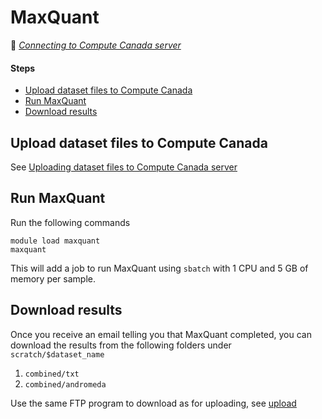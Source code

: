 # MaxQuant

:link: *[Connecting to Compute Canada server](connect.md)*

#### Steps

* [Upload dataset files to Compute Canada](#upload-dataset-files-to-compute-canada)
* [Run MaxQuant](#run-maxquant)
* [Download results](#download-results)

## Upload dataset files to Compute Canada

See [Uploading dataset files to Compute Canada server](upload.md)

## Run MaxQuant

Run the following commands

```
module load maxquant
maxquant
```

This will add a job to run MaxQuant using `sbatch` with 1 CPU and 5 GB of memory per sample.

## Download results

Once you receive an email telling you that MaxQuant completed, you can download the results from the following folders under `scratch/$dataset_name`

1. `combined/txt`
2. `combined/andromeda`

Use the same FTP program to download as for uploading, see [upload](upload.md)
